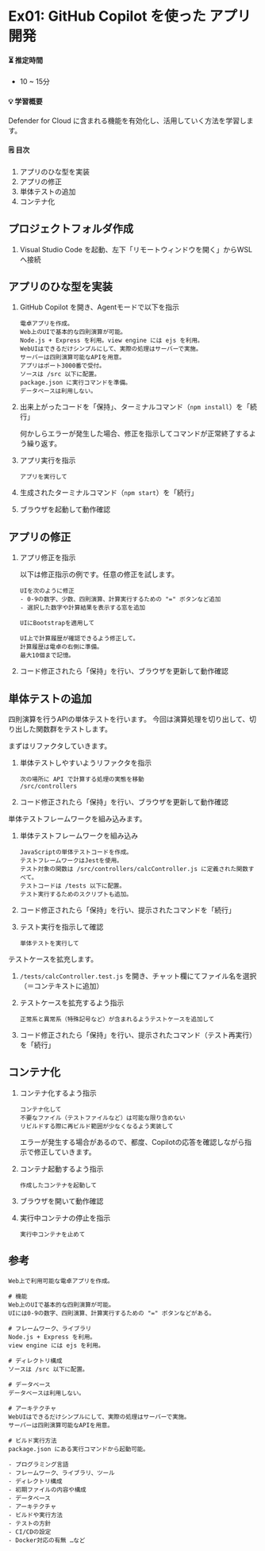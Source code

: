 # Ex01: GitHub Copilot を使った アプリ開発

#### ⏳ 推定時間

- 10 ~ 15分

#### 💡 学習概要

Defender for Cloud に含まれる機能を有効化し、活用していく方法を学習します。

#### 🗒️ 目次

1. アプリのひな型を実装
1. アプリの修正
1. 単体テストの追加
1. コンテナ化


## プロジェクトフォルダ作成

1. Visual Studio Code を起動、左下「リモートウィンドウを開く」からWSLへ接続



## アプリのひな型を実装

1. GitHub Copilot を開き、Agentモードで以下を指示

    ```
    電卓アプリを作成。
    Web上のUIで基本的な四則演算が可能。
    Node.js + Express を利用。view engine には ejs を利用。
    WebUIはできるだけシンプルにして、実際の処理はサーバーで実施。
    サーバーは四則演算可能なAPIを用意。
    アプリはポート3000番で受付。
    ソースは /src 以下に配置。
    package.json に実行コマンドを準備。
    データベースは利用しない。
    ```

1. 出来上がったコードを「保持」、ターミナルコマンド（`npm install`）を「続行」


    何かしらエラーが発生した場合、修正を指示してコマンドが正常終了するよう繰り返す。


1. アプリ実行を指示

    ```
    アプリを実行して
    ```

1. 生成されたターミナルコマンド（`npm start`）を「続行」

1. ブラウザを起動して動作確認



## アプリの修正

1. アプリ修正を指示

    以下は修正指示の例です。任意の修正を試します。

    ```
    UIを次のように修正
    - 0-9の数字、少数、四則演算、計算実行するための "=" ボタンなど追加
    - 選択した数字や計算結果を表示する窓を追加
    ```

    ```
    UIにBootstrapを適用して
    ```

    ```
    UI上で計算履歴が確認できるよう修正して。
    計算履歴は電卓の右側に準備。
    最大10個まで記憶。
    ```

1. コード修正されたら「保持」を行い、ブラウザを更新して動作確認



## 単体テストの追加

四則演算を行うAPIの単体テストを行います。
今回は演算処理を切り出して、切り出した関数群をテストします。

まずはリファクタしていきます。

1. 単体テストしやすいようリファクタを指示

    ```
    次の場所に API で計算する処理の実態を移動
    /src/controllers
    ```

1. コード修正されたら「保持」を行い、ブラウザを更新して動作確認

単体テストフレームワークを組み込みます。

1. 単体テストフレームワークを組み込み

    ```
    JavaScriptの単体テストコードを作成。
    テストフレームワークはJestを使用。
    テスト対象の関数は /src/controllers/calcController.js に定義された関数すべて。
    テストコードは /tests 以下に配置。
    テスト実行するためのスクリプトも追加。
    ```

1. コード修正されたら「保持」を行い、提示されたコマンドを「続行」

1. テスト実行を指示して確認

    ```
    単体テストを実行して
    ```

テストケースを拡充します。

1. `/tests/calcController.test.js` を開き、チャット欄にてファイル名を選択（＝コンテキストに追加）


1. テストケースを拡充するよう指示

    ```
    正常系と異常系（特殊記号など）が含まれるようテストケースを追加して
    ```

1. コード修正されたら「保持」を行い、提示されたコマンド（テスト再実行）を「続行」


## コンテナ化

1. コンテナ化するよう指示

    ```
    コンテナ化して
    不要なファイル（テストファイルなど）は可能な限り含めない
    リビルドする際に再ビルド範囲が少なくなるよう実装して
    ```

    エラーが発生する場合があるので、都度、Copilotの応答を確認しながら指示で修正していきます。

1. コンテナ起動するよう指示

    ```
    作成したコンテナを起動して
    ```

1. ブラウザを開いて動作確認

1. 実行中コンテナの停止を指示

    ```
    実行中コンテナを止めて
    ```


## 参考

```
Web上で利用可能な電卓アプリを作成。

# 機能
Web上のUIで基本的な四則演算が可能。
UIには0-9の数字、四則演算、計算実行するための "=" ボタンなどがある。

# フレームワーク、ライブラリ
Node.js + Express を利用。
view engine には ejs を利用。

# ディレクトリ構成
ソースは /src 以下に配置。

# データベース
データベースは利用しない。

# アーキテクチャ
WebUIはできるだけシンプルにして、実際の処理はサーバーで実施。
サーバーは四則演算可能なAPIを用意。

# ビルド実行方法
package.json にある実行コマンドから起動可能。
```

    - プログラミング言語
    - フレームワーク、ライブラリ、ツール
    - ディレクトリ構成
    - 初期ファイルの内容や構成
    - データベース
    - アーキテクチャ
    - ビルドや実行方法
    - テストの方針
    - CI/CDの設定
    - Docker対応の有無 …など    

